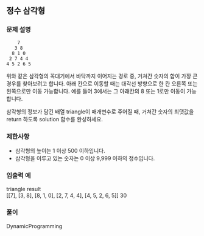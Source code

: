 ## 정수 삼각형

### 문제 설명
        7  
       3 8  
      8 1 0  
     2 7 4 4  
    4 5 2 6 5

위와 같은 삼각형의 꼭대기에서 바닥까지 이어지는 경로 중, 거쳐간 숫자의 합이 가장 큰 경우를 찾아보려고 합니다. 아래 칸으로 이동할 때는 대각선 방향으로 한 칸 오른쪽 또는 왼쪽으로만 이동 가능합니다. 예를 들어 3에서는 그 아래칸의 8 또는 1로만 이동이 가능합니다.

삼각형의 정보가 담긴 배열 triangle이 매개변수로 주어질 때, 거쳐간 숫자의 최댓값을 return 하도록 solution 함수를 완성하세요.

### 제한사항
+ 삼각형의 높이는 1 이상 500 이하입니다.
+ 삼각형을 이루고 있는 숫자는 0 이상 9,999 이하의 정수입니다.

### 입출력 예
triangle	result  
[[7], [3, 8], [8, 1, 0], [2, 7, 4, 4], [4, 5, 2, 6, 5]]	30

### 풀이
DynamicProgramming